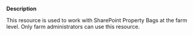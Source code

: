 **Description**

This resource is used to work with SharePoint Property Bags at the farm level.
Only farm administrators can use this resource.
